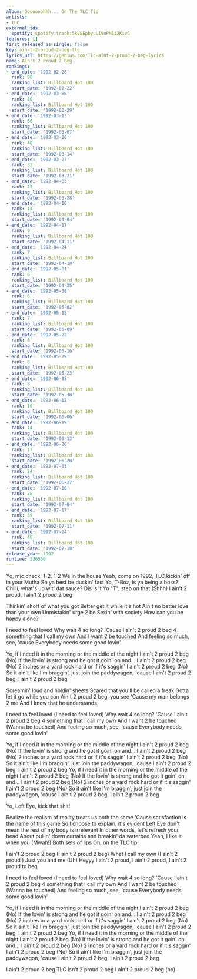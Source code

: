 ```yaml
---
album: Ooooooohhh... On The TLC Tip
artists:
- TLC
external_ids:
  spotify: spotify:track:5kVSEpbyuLIVuPM1i2KivC
features: []
first_released_as_single: false
key: ain-t-2-proud-2-beg-tlc
lyrics_url: https://genius.com/Tlc-aint-2-proud-2-beg-lyrics
name: Ain't 2 Proud 2 Beg
rankings:
- end_date: '1992-02-28'
  rank: 98
  ranking_list: Billboard Hot 100
  start_date: '1992-02-22'
- end_date: '1992-03-06'
  rank: 80
  ranking_list: Billboard Hot 100
  start_date: '1992-02-29'
- end_date: '1992-03-13'
  rank: 66
  ranking_list: Billboard Hot 100
  start_date: '1992-03-07'
- end_date: '1992-03-20'
  rank: 48
  ranking_list: Billboard Hot 100
  start_date: '1992-03-14'
- end_date: '1992-03-27'
  rank: 33
  ranking_list: Billboard Hot 100
  start_date: '1992-03-21'
- end_date: '1992-04-03'
  rank: 25
  ranking_list: Billboard Hot 100
  start_date: '1992-03-28'
- end_date: '1992-04-10'
  rank: 14
  ranking_list: Billboard Hot 100
  start_date: '1992-04-04'
- end_date: '1992-04-17'
  rank: 9
  ranking_list: Billboard Hot 100
  start_date: '1992-04-11'
- end_date: '1992-04-24'
  rank: 7
  ranking_list: Billboard Hot 100
  start_date: '1992-04-18'
- end_date: '1992-05-01'
  rank: 6
  ranking_list: Billboard Hot 100
  start_date: '1992-04-25'
- end_date: '1992-05-08'
  rank: 6
  ranking_list: Billboard Hot 100
  start_date: '1992-05-02'
- end_date: '1992-05-15'
  rank: 7
  ranking_list: Billboard Hot 100
  start_date: '1992-05-09'
- end_date: '1992-05-22'
  rank: 8
  ranking_list: Billboard Hot 100
  start_date: '1992-05-16'
- end_date: '1992-05-29'
  rank: 8
  ranking_list: Billboard Hot 100
  start_date: '1992-05-23'
- end_date: '1992-06-05'
  rank: 8
  ranking_list: Billboard Hot 100
  start_date: '1992-05-30'
- end_date: '1992-06-12'
  rank: 10
  ranking_list: Billboard Hot 100
  start_date: '1992-06-06'
- end_date: '1992-06-19'
  rank: 14
  ranking_list: Billboard Hot 100
  start_date: '1992-06-13'
- end_date: '1992-06-26'
  rank: 17
  ranking_list: Billboard Hot 100
  start_date: '1992-06-20'
- end_date: '1992-07-03'
  rank: 24
  ranking_list: Billboard Hot 100
  start_date: '1992-06-27'
- end_date: '1992-07-10'
  rank: 28
  ranking_list: Billboard Hot 100
  start_date: '1992-07-04'
- end_date: '1992-07-17'
  rank: 39
  ranking_list: Billboard Hot 100
  start_date: '1992-07-11'
- end_date: '1992-07-24'
  rank: 48
  ranking_list: Billboard Hot 100
  start_date: '1992-07-18'
release_year: 1992
runtime: 336560
---
```

Yo, mic check, 1-2, 1-2
We in the house
Yeah, come on
1992, TLC kickin' off in your Mutha
So ya best be duckin' fast
Yo, T-Boz, is ya being a boss?
Chilli, what's up wit' dat sauce?
Dis is it
Yo "T", step on that (Shhh)
I ain't 2 proud, I ain't 2 proud 2 beg


Thinkin' short of what you got
Better get it while it's hot
Ain't no better love than your own
Unmistakin' urge 2 be
Sexin' with society
How can you be happy alone?


I need to feel loved
Why wait 4 so long?
'Cause I ain't 2 proud 2 beg
4 something that I call my own
And I want 2 be touched
And feeling so much, see, 'cause
Everybody needs some good lovin'


Yo, if I need it in the morning or the middle of the night
I ain't 2 proud 2 beg (No)
If the lovin' is strong and he got it goin' on and...
I ain't 2 proud 2 beg (No)
2 inches or a yard rock hard or if it's saggin'
I ain't 2 proud 2 beg (No)
So it ain't like I'm braggin', just join the paddywagon, 'cause
I ain't 2 proud 2 beg, I ain't 2 proud 2 beg


Screamin' loud and holdin' sheets
Scared that you'll be called a freak
Gotta let it go while you can
Ain't 2 proud 2 beg, you see
'Cause my man belongs 2 me
And I know that he understands


I need to feel loved (I need to feel loved)
Why wait 4 so long?
'Cause I ain't 2 proud 2 beg
4 something that I call my own
And I want 2 be touched (Wanna be touched)
And feeling so much, see, 'cause
Everybody needs some good lovin'


Yo, if I need it in the morning or the middle of the night
I ain't 2 proud 2 beg (No)
If the lovin' is strong and he got it goin' on and...
I ain't 2 proud 2 beg (No)
2 inches or a yard rock hard or if it's saggin'
I ain't 2 proud 2 beg (No)
So it ain't like I'm braggin', just join the paddywagon, 'cause
I ain't 2 proud 2 beg, I ain't 2 proud 2 beg
Yo, if I need it in the morning or the middle of the night
I ain't 2 proud 2 beg (No)
If the lovin' is strong and he got it goin' on and...
I ain't 2 proud 2 beg (No)
2 inches or a yard rock hard or if it's saggin'
I ain't 2 proud 2 beg (No)
So it ain't like I'm braggin', just join the paddywagon, 'cause
I ain't 2 proud 2 beg, I ain't 2 proud 2 beg


Yo, Left Eye, kick that shit!


Realize the realism of reality treats us both the same
'Cause satisfaction is the name of this game
So I choose to explain, it's evident
Left Eye don't mean the rest of my body is irrelevant
In other words, let's refresh your head
About pullin' down curtains and breakin' da waterbed
Yeah, I like it when you (Mwah!)
Both sets of lips
Oh, on the TLC tip!


I ain't 2 proud 2 beg (I ain't 2 proud 2 beg)
What I call my own (I ain't 2 proud )
Just you and me (Uh)
Heyyy
I ain't 2 proud, I ain't 2 proud, I ain't 2 proud to beg


I need to feel loved (I need to feel loved)
Why wait 4 so long?
'Cause I ain't 2 proud 2 beg
4 something that I call my own
And I want 2 be touched (Wanna be touched)
And feeling so much, see, 'cause
Everybody needs some good lovin'


Yo, if I need it in the morning or the middle of the night
I ain't 2 proud 2 beg (No)
If the lovin' is strong and he got it goin' on and...
I ain't 2 proud 2 beg (No)
2 inches or a yard rock hard or if it's saggin'
I ain't 2 proud 2 beg (No)
So it ain't like I'm braggin', just join the paddywagon, 'cause
I ain't 2 proud 2 beg, I ain't 2 proud 2 beg
Yo, if I need it in the morning or the middle of the night
I ain't 2 proud 2 beg (No)
If the lovin' is strong and he got it goin' on and...
I ain't 2 proud 2 beg (No)
2 inches or a yard rock hard or if it's saggin'
I ain't 2 proud 2 beg (No)
So it ain't like I'm braggin', just join the paddywagon, 'cause
I ain't 2 proud 2 beg, I ain't 2 proud 2 beg


I ain't 2 proud 2 beg
TLC isn't 2 proud 2 beg
I ain't 2 proud 2 beg (no)
